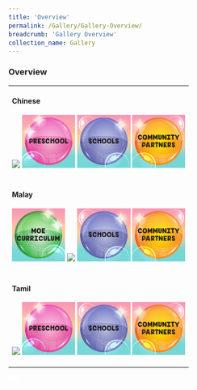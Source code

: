 ```yaml
---
title: 'Overview'
permalink: /Gallery/Gallery-Overview/
breadcrumb: 'Gallery Overview'
collection_name: Gallery
---
```

###  	Overview

<html>
<head>
<style>
 
.btn{
 padding:15px 5px; 
 margin-left: 40px;
 width: 130px;
 }
</style>
</head>
<body>
 <div style="margin-top:auto;margin-bottom:auto;text-align:left;">
  <table>
 <tr>
 <td><h4>Chinese</h4>
 
<div>
  <a href="/gallery/华文学习展示区-chinese-exhibitions-a/moe-curriculum/"><div style="display:inline-block;" class="btn"><img src="#/images/moecurriculumbtn.png"></div></a>
  <a href="/gallery/华文学习展示区-chinese-exhibitions-b/preschool/"><div style="display:inline-block;" class="btn"><img src="/images/preSchoolbtn.png"></div></a>
  <a href="/gallery/华文学习展示区-chinese-exhibitions-c/schools/"><div style="display:inline-block;" class="btn"><img src="/images/schoolbtn.png"></div></a>
  <a href="/gallery/华文学习展示区-chinese-exhibitions-d/community-partners/"><div style="display:inline-block;" class="btn"><img src="/images/communitypartnerbtn.png"></div></a><br/><br/>
</div>
</td>
</tr>
<tr>
 <td><h4>Malay</h4>
<div>
   <a href="/gallery/pameran- bahasa- melayu-malay-language-exhibitions-a/moe-curriculum/"><div style="display:inline-block;" class="btn"><img src="/images/moecurriculumbtn.png"></div></a>
  <a href="/gallery/pameran-bahasa-melayu-malay-language-exhibitions-b/preschool/"><div style="display:inline-block;" class="btn"><img src="#/images/preSchoolbtn.png"></div></a>
  <a href="/gallery/pameran- bahasa- melayu-malay-language-exhibitions-c/schools/"><div style="display:inline-block;" class="btn"><img src="/images/schoolbtn.png"></div></a>
  <a href="/gallery/pameran- bahasa- melayu-malay-language-exhibitions-d/community-partners/"><div style="display:inline-block;" class="btn"><img src="/images/communitypartnerbtn.png"></div></a><br/><br/>
</div>
</td>
</tr>
<tr>
 <td><h4>Tamil</h4>
<div>
  <a href="/gallery/தமிழ்மொழிக்-காட்சிக்கூடம்-tamil-exhibitions-a/moe-curriculum/"><div style="display:inline-block;" class="btn"><img src="#/images/moecurriculumbtn.png"></div></a>
  <a href="/gallery/தமிழ்மொழிக் -காட்சிக்கூடம்-tamil-exhibitions-b/preschool/"><div style="display:inline-block;" class="btn"><img src="/images/preSchoolbtn.png"></div></a>
  <a href="/gallery/தமிழ்மொழிக் -காட்சிக்கூடம்-tamil-exhibitions-c/schools/"><div style="display:inline-block;" class="btn"><img src="/images/schoolbtn.png"></div></a>
  <a href="/gallery/தமிழ்மொழிக் -காட்சிக்கூடம்-tamil-exhibitions-d/community-partners/"><div style="display:inline-block;" class="btn"><img src="/images/communitypartnerbtn.png"></div></a><br/><br/>
</div>
</td>
</tr>
    
</table>
<div class="btntop"><a href="#top" style="text-decoration:none;"><span style="color:white"><b>Top</b></span></a></div>

 
